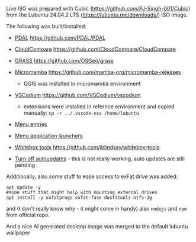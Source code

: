 Live ISO was prepared with Cubic (https://github.com/PJ-Singh-001/Cubic) from the Lubuntu 24.04.2 LTS (https://lubuntu.me/downloads/) ISO image.

The following was built/installed:

- [PDAL](./scripts/build_and_install_pdal.sh) 
     https://github.com/PDAL/PDAL
- [CloudCompare](./scripts/build_and_install_cloud_compare.sh) 
     https://github.com/CloudCompare/CloudCompare
- [GRASS](./scripts/build_and_install_grass.sh) 
     https://github.com/OSGeo/grass
- [Micromamba](./scripts/install_micromamba.sh) 
     https://github.com/mamba-org/micromamba-releases
  - QGIS was installed in micromamba environment

- [VSCodium](./scripts/install_vscodium.sh) 
     https://github.com/VSCodium/vscodium
  - extensions were installed in refernce environment and copied manually: `cp -r ../.vscode-oss /home/lubuntu`
- [Menu entries](./scripts/add-foss4g-menu.sh)
- [Menu application launchers](./scripts/add-desktop-shortcuts.sh)
- [Whitebox tools](./scripts/download_and_unpack_whitebox_tools.sh) 
     https://github.com/jblindsay/whitebox-tools
- [Turn off autoupdates](./scripts/turn_off_auto_updates.sh) - this is not really working, auto updates are still pending

Additionally, also some stuff to ease access to exFat drive was added:

```
apt update -y
#some stuff that might help with mounting external drives
apt install -y exfatprogs exfat-fuse dosfstools ntfs-3g
```

and (I don't really know why - it might come in handy) also `nodejs` and `npm` from official repo.

And a nice AI generated desktop image was merged to the default lubuntu wallpaper







